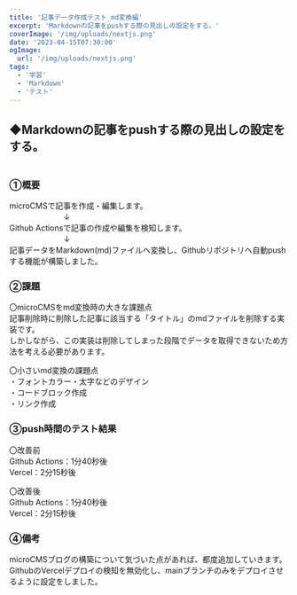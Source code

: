 ```yaml
---
title: '記事データ作成テスト_md変換編'
excerpt: 'Markdownの記事をpushする際の見出しの設定をする。'
coverImage: '/img/uploads/nextjs.png'
date: '2023-04-15T07:30:00'
ogImage:
  url: '/img/uploads/nextjs.png'
tags:
  - '学習'
  - 'Markdown'
  - 'テスト'
---
```


## ◆Markdownの記事をpushする際の見出しの設定をする。
### <br>①概要
microCMSで記事を作成・編集します。  
　　　　　　　↓  
Github Actionsで記事の作成や編集を検知します。  
　　　　　　　↓  
記事データをMarkdown(md)ファイルへ変換し、Githubリポジトリへ自動pushする機能が構築しました。  

### ②課題
〇microCMSをmd変換時の大きな課題点  
記事削除時に削除した記事に該当する「タイトル」のmdファイルを削除する実装です。  
しかしながら、この実装は削除してしまった段階でデータを取得できないため方法を考える必要があります。  
  
〇小さいmd変換の課題点  
・フォントカラー・太字などのデザイン  
・コードブロック作成  
・リンク作成  

### ③push時間のテスト結果
〇改善前  
Github Actions：1分40秒後  
Vercel：2分15秒後  
  
〇改善後  
Github Actions：1分40秒後  
Vercel：2分15秒後  

### ④備考
microCMSブログの構築について気づいた点があれば、都度追加していきます。  
GithubのVercelデプロイの検知を無効化し、mainブランチのみをデプロイさせるように設定をしました。


